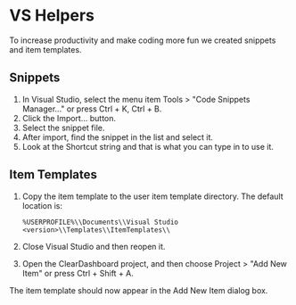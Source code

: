 # VS Helpers

To increase productivity and make coding more fun we created snippets and item templates.

## Snippets

1.  In Visual Studio, select the menu item Tools > "Code Snippets Manager..." or press Ctrl + K, Ctrl + B.
2.  Click the Import... button.
3.  Select the snippet file.
4.  After import, find the snippet in the list and select it.
5.  Look at the Shortcut string and that is what you can type in to use it.

## Item Templates

1.  Copy the item template to the user item template directory. The default location is:

    `%USERPROFILE%\\Documents\\Visual Studio <version>\\Templates\\ItemTemplates\\`
2.  Close Visual Studio and then reopen it.
3.  Open the ClearDashboard project, and then choose Project > "Add New Item" or press Ctrl + Shift + A.

The item template should now appear in the Add New Item dialog box.